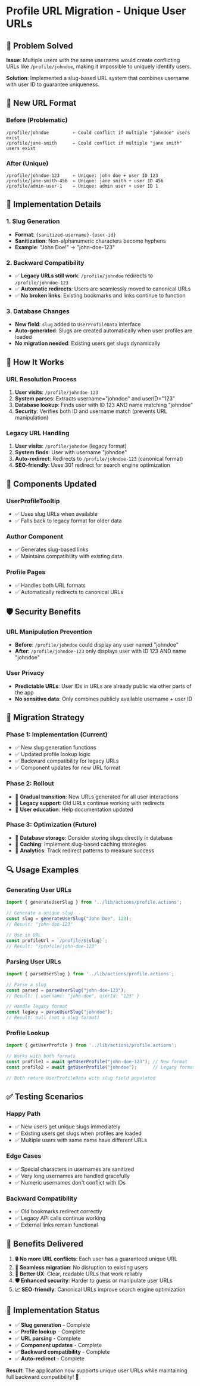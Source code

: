 # Profile URL Migration - Unique User URLs

## 🚨 Problem Solved

**Issue**: Multiple users with the same username would create conflicting URLs like `/profile/johndoe`, making it impossible to uniquely identify users.

**Solution**: Implemented a slug-based URL system that combines username with user ID to guarantee uniqueness.

## 🔧 New URL Format

### Before (Problematic)
```
/profile/johndoe         ← Could conflict if multiple "johndoe" users exist
/profile/jane-smith      ← Could conflict if multiple "jane smith" users exist
```

### After (Unique)
```
/profile/johndoe-123     ← Unique: john doe + user ID 123
/profile/jane-smith-456  ← Unique: jane smith + user ID 456
/profile/admin-user-1    ← Unique: admin user + user ID 1
```

## 🎯 Implementation Details

### 1. Slug Generation
- **Format**: `{sanitized-username}-{user-id}`
- **Sanitization**: Non-alphanumeric characters become hyphens
- **Example**: "John Doe!" → "john-doe-123"

### 2. Backward Compatibility
- ✅ **Legacy URLs still work**: `/profile/johndoe` redirects to `/profile/johndoe-123`
- ✅ **Automatic redirects**: Users are seamlessly moved to canonical URLs
- ✅ **No broken links**: Existing bookmarks and links continue to function

### 3. Database Changes
- **New field**: `slug` added to `UserProfileData` interface
- **Auto-generated**: Slugs are created automatically when user profiles are loaded
- **No migration needed**: Existing users get slugs dynamically

## 🔄 How It Works

### URL Resolution Process
1. **User visits**: `/profile/johndoe-123`
2. **System parses**: Extracts username="johndoe" and userID="123"
3. **Database lookup**: Finds user with ID 123 AND name matching "johndoe"
4. **Security**: Verifies both ID and username match (prevents URL manipulation)

### Legacy URL Handling
1. **User visits**: `/profile/johndoe` (legacy format)
2. **System finds**: User with username "johndoe"
3. **Auto-redirect**: Redirects to `/profile/johndoe-123` (canonical format)
4. **SEO-friendly**: Uses 301 redirect for search engine optimization

## 📱 Components Updated

### UserProfileTooltip
- ✅ Uses slug URLs when available
- ✅ Falls back to legacy format for older data

### Author Component
- ✅ Generates slug-based links
- ✅ Maintains compatibility with existing data

### Profile Pages
- ✅ Handles both URL formats
- ✅ Automatically redirects to canonical URLs

## 🛡️ Security Benefits

### URL Manipulation Prevention
- **Before**: `/profile/johndoe` could display any user named "johndoe"
- **After**: `/profile/johndoe-123` only displays user with ID 123 AND name "johndoe"

### User Privacy
- **Predictable URLs**: User IDs in URLs are already public via other parts of the app
- **No sensitive data**: Only combines publicly available username + user ID

## 🚀 Migration Strategy

### Phase 1: Implementation (Current)
- ✅ New slug generation functions
- ✅ Updated profile lookup logic
- ✅ Backward compatibility for legacy URLs
- ✅ Component updates for new URL format

### Phase 2: Rollout
- 🔄 **Gradual transition**: New URLs generated for all user interactions
- 🔄 **Legacy support**: Old URLs continue working with redirects
- 🔄 **User education**: Help documentation updated

### Phase 3: Optimization (Future)
- 🔮 **Database storage**: Consider storing slugs directly in database
- 🔮 **Caching**: Implement slug-based caching strategies
- 🔮 **Analytics**: Track redirect patterns to measure success

## 🔍 Usage Examples

### Generating User URLs
```typescript
import { generateUserSlug } from '../lib/actions/profile.actions';

// Generate a unique slug
const slug = generateUserSlug("John Doe", 123);
// Result: "john-doe-123"

// Use in URL
const profileUrl = `/profile/${slug}`;
// Result: "/profile/john-doe-123"
```

### Parsing User URLs
```typescript
import { parseUserSlug } from '../lib/actions/profile.actions';

// Parse a slug
const parsed = parseUserSlug("john-doe-123");
// Result: { username: "john-doe", userId: "123" }

// Handle legacy format
const legacy = parseUserSlug("johndoe");
// Result: null (not a slug format)
```

### Profile Lookup
```typescript
import { getUserProfile } from '../lib/actions/profile.actions';

// Works with both formats
const profile1 = await getUserProfile("john-doe-123"); // New format
const profile2 = await getUserProfile("johndoe");      // Legacy format

// Both return UserProfileData with slug field populated
```

## ✅ Testing Scenarios

### Happy Path
- ✅ New users get unique slugs immediately
- ✅ Existing users get slugs when profiles are loaded
- ✅ Multiple users with same name have different URLs

### Edge Cases
- ✅ Special characters in usernames are sanitized
- ✅ Very long usernames are handled gracefully
- ✅ Numeric usernames don't conflict with IDs

### Backward Compatibility
- ✅ Old bookmarks redirect correctly
- ✅ Legacy API calls continue working
- ✅ External links remain functional

## 🎉 Benefits Delivered

1. **🔒 No more URL conflicts**: Each user has a guaranteed unique URL
2. **🔄 Seamless migration**: No disruption to existing users
3. **🚀 Better UX**: Clear, readable URLs that work reliably
4. **🛡️ Enhanced security**: Harder to guess or manipulate user URLs
5. **📈 SEO-friendly**: Canonical URLs improve search engine optimization

## 🔧 Implementation Status

- ✅ **Slug generation** - Complete
- ✅ **Profile lookup** - Complete  
- ✅ **URL parsing** - Complete
- ✅ **Component updates** - Complete
- ✅ **Backward compatibility** - Complete
- ✅ **Auto-redirect** - Complete

**Result**: The application now supports unique user URLs while maintaining full backward compatibility! 🎉 